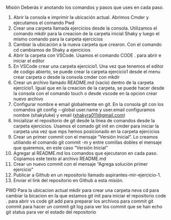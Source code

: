 Misión
Deberás ir anotando los comandos y pasos que uses en cada paso.
1. Abrir la consola e imprimir la ubicación actual.
Abrimos Cmder y ejecutamos el comando Pwd
2. Crear una carpeta llamada ejercicios desde la consola.
Utilizamos el comando mkdir para la creacion de la carpeta inicial Shaky y 	luego el mismo comando para la carpeta ejercicios
3. Cambiar la ubicación a la nueva carpeta que crearon.
	Con el comando cd cambiamos de Shaky a ejercicios
4. Abrir la carpeta con VSCode.
Usamos el comando CODE . para abrir e iniciar el editor
5. En VSCode crear una carpeta ejercicio1.
Una vez que tenemos el editor de codigo abierto, se puede crear la carpeta ejercicio1 desde el menu crear carpeta o desde la consola cmder con mkdir
6. Crear un archivo llamado README.md (vacío) dentro de la carpeta ejercicio1.
Igual que en la creacion de la carpeta, se puede hacer desde la consola con el comando touch o desde vscode en la opcion crear nuevo archivo
7. Configurar nombre e email globalmente en git.
En la consola git con los comandos git config --global user.name y user.email configuramos nombre (shakyluke) y email (xhakyra011@gmail.com)
8. Inicializar el repositorio de git desde la línea de comandos desde la carpeta ejercicios.
Usamos el comado git init en cmder para iniciar la carpeta una vez que mps hemos posicionado en la carpeta ejercicios
9. Crear un primer commit con el mensaje “Versión Inicial”.
Lo creamos utiliando el comando git commit -m y entre comillas dobles el mensaje que queremos, en este caso “Versión Inicial”
10. Agregar al README.md los comandos que ejecutaron en cada paso.
Copiamos este texto al archivo README.md
11. Crear un nuevo commit con el mensaje “Agrega solución primer ejercicio”
12. Publicar a Github en un repositorio llamado aspirantes-mir-ejercicio-1.
13. Enviar el link del repositorio en Github a esta misión.

PWD Para la ubicacion actual
mkdir para crear una carpeta neva
cd para cambiar la bicacion en la que estamos 
git init para iniciar el repositorio
code . para abrir vs code
git add para preparar los archivos para commit 
git commit para hacer un commit
git log para ver los commit que se han echo 
git status para ver el estado del repositorio